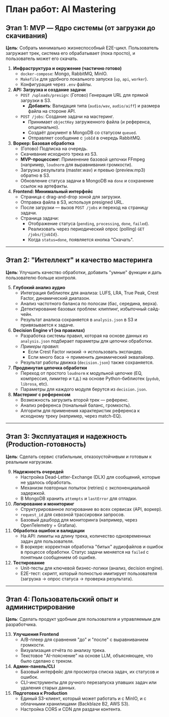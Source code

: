 # План работ: AI Mastering

## Этап 1: MVP — Ядро системы (от загрузки до скачивания)

**Цель**: Собрать минимально жизнеспособный E2E-цикл. Пользователь загружает трек, система его обрабатывает (пока просто), и пользователь может его скачать.

1.  **Инфраструктура и окружение (частично готово)**
    - `docker-compose`: Mongo, RabbitMQ, MinIO.
    - `Makefile` для удобного локального запуска (`up`, `api`, `worker`).
    - Конфигурация через `.env` файлы.
2.  **API: Загрузка и создание задачи**
    - `POST /uploads/presign`: (Готово) Генерация URL для прямой загрузки в S3.
      - **Добавить**: Валидация типа (`audio/wav`, `audio/aiff`) и размера файла на стороне API.
    - `POST /jobs`: Создание задачи на мастеринг.
      - Принимает `objectKey` загруженного файла (и референса, опционально).
      - Создаёт документ в MongoDB со статусом `queued`.
      - Отправляет сообщение с `jobId` в очередь RabbitMQ.
3.  **Воркер: Базовая обработка**
    - (Готово) Подписка на очередь.
    - Скачивание исходного трека из S3.
    - **MVP-процессинг**: Применение базовой цепочки FFmpeg (например, `loudnorm` для выравнивания громкости).
    - Загрузка результата (master.wav) и превью (preview.mp3) обратно в S3.
    - Обновление статуса задачи в MongoDB на `done` и сохранение ссылок на артефакты.
4.  **Frontend: Минимальный интерфейс**
    - Страница с drag-and-drop зоной для загрузки.
    - Отправка файла в S3, используя presigned URL.
    - После загрузки — вызов `POST /jobs` и переход на страницу задачи.
    - Страница задачи:
      - Отображение статуса (`pending`, `processing`, `done`, `failed`).
      - Реализовать через периодический опрос (polling) `GET /jobs/{jobId}`.
      - Когда `status=done`, появляется кнопка "Скачать".

---

## Этап 2: "Интеллект" и качество мастеринга

**Цель**: Улучшить качество обработки, добавить "умные" функции и дать пользователю больше контроля.

5.  **Глубокий анализ аудио**
    - Интеграция библиотек для анализа: LUFS, LRA, True Peak, Crest Factor, динамический диапазон.
    - Анализ частотного баланса по полосам (бас, середина, верха).
    - Детектирование базовых проблем: клиппинг, избыточный сайд-чейн.
    - Результат анализа сохраняется в `analysis.json` в S3 и привязывается к задаче.
6.  **Decision Engine v1 (на правилах)**
    - Разработка системы правил, которая на основе данных из `analysis.json` подбирает параметры для цепочки обработки.
    - _Примеры правил_:
      - Если Crest Factor низкий -> использовать экспандер.
      - Если много баса -> применить динамический эквалайзер.
    - Результат работы движка (`decision.json`) также сохраняется.
7.  **Продвинутая цепочка обработки**
    - Переход от простого `loudnorm` к модульной цепочке (EQ, компрессия, лимитер и т.д.) на основе Python-библиотек (`pydub`, `librosa`, etc).
    - Параметры для каждого модуля берутся из `decision.json`.
8.  **Мастеринг с референсом**
    - Возможность загрузить второй трек — референс.
    - Анализ референса (тональный баланс, громкость).
    - Алгоритм для применения характеристик референса к исходному треку (например, через match-EQ).

---

## Этап 3: Эксплуатация и надежность (Production-готовность)

**Цель**: Сделать сервис стабильным, отказоустойчивым и готовым к реальным нагрузкам.

9.  **Надежность очередей**
    - Настройка Dead-Letter-Exchange (DLX) для сообщений, которые не удалось обработать.
    - Механизм повторных попыток (retries) с экспоненциальной задержкой.
    - В MongoDB хранить `attempts` и `lastError` для отладки.
10. **Логирование и мониторинг**
    - Структурированное логирование во всех сервисах (API, воркер).
    - `request_id` для сквозной трассировки запросов.
    - Базовый дашборд для мониторинга (например, через OpenTelemetry + Grafana).
11. **Обработка ошибок и валидации**
    - На API: лимиты на длину трека, количество одновременных задач для пользователя.
    - В воркере: корректная обработка "битых" аудиофайлов и ошибок в процессе обработки. Статус задачи меняется на `failed` с понятным сообщением об ошибке.
12. **Тестирование**
    - Unit-тесты для ключевой бизнес-логики (анализ, decision engine).
    - E2E-тест: скрипт, который полностью имитирует пользователя (загрузка -> опрос статуса -> проверка результата).

---

## Этап 4: Пользовательский опыт и администрирование

**Цель**: Сделать продукт удобным для пользователя и управляемым для разработчика.

13. **Улучшения Frontend**
    - A/B-плеер для сравнения "до" и "после" с выравниванием громкости.
    - Визуализация отчёта по анализу трека.
    - Текстовое "AI-пояснение" на основе LLM, объясняющее, что было сделано с треком.
14. **Админ-панель/CLI**
    - Базовый интерфейс для просмотра списка задач, их статусов и ошибок.
    - CLI-инструменты для ручного перезапуска упавших задач или удаления старых данных.
15. **Подготовка к Production**
    - Единый S3-клиент, который может работать и с MinIO, и с облачными хранилищами (Backblaze B2, AWS S3).
    - Настройка CORS и CDN для раздачи контента.
